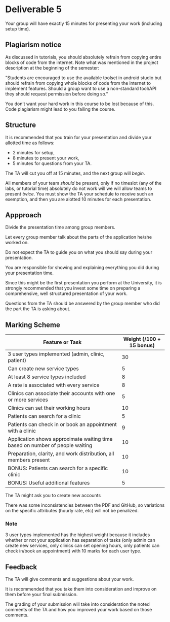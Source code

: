 
# Deliverable 5

Your group will have exactly 15 minutes for presenting your work (including setup time).

## Plagiarism notice

As discussed in tutorials, you should absolutely refrain from copying entire blocks of code from the internet. Note what was mentioned in the project description at the beginning of the semester:

"Students are encouraged to use the available toolset in android studio but should refrain from copying whole blocks of code from the internet to implement features. Should a group want to use a non-standard tool/API they should request permission before doing so."

You don’t want your hard work in this course to be lost because of this. Code plagiarism might lead to you failing the course.

## Structure
It is recommended that you train for your presentation and divide your allotted time as
follows:

* 2 minutes for setup,
* 8 minutes to present your work,
* 5 minutes for questions from your TA.

The TA will cut you off at 15 minutes, and the next group will _begin_.

All members of your team _should_ be present, only if no timeslot
(any of the labs, or tutorial time) absolutely do not work will we will
allow teams to present _twice_.  You must show the TA your schedule
to receive such an exemption, and then you are alotted 10 minutes for each presentation.

## Appproach

Divide the presentation time among group members.

Let every group member talk about the parts of the application he/she worked on.

Do not expect the TA to guide you on what you should say during your presentation.

You are responsible for showing and explaining everything you did during your presentation time.

Since this might be the first presentation you perform at the University, it is strongly recommended
that you invest some time on preparing a comprehensive, well structured presentation of your work.

Questions from the TA should be answered by the group member who did the part the TA is asking about.

## Marking Scheme

| Feature or Task | Weight (/100 + 15 bonus) |
| --- | --- |
| 3 user types implemented (admin, clinic, patient) | 30 |
| Can create new service types | 5 |
| At least 8 service types included | 8 |
| A rate is associated with every service | 8 |
| Clinics can associate their accounts with one or more services | 5 |
| Clinics can set their working hours | 10 |
| Patients can search for a clinic | 5 |
| Patients can check in or book an appointment with a clinic | 9 |
| Application shows approximate waiting time based on number of people waiting  | 10 |
| Preparation, clarity, and work distribution, all members present | 10 |
| BONUS: Patients can search for a specific clinic | 10 |
| BONUS: Useful additional features | 5 |

The TA might ask you to create new accounts

There was some inconsistencies between the PDF and GitHub, so variations
on the specific attributes (hourly rate, etc) will not be penalized.

### Note

3 user types implemented has the highest weight because it includes whether or not your
application has separation of tasks (only admin can create new services, only clinics can set opening hours, only patients can check in/book an appointment) with 10 marks for each user type.

## Feedback

The TA will give comments and suggestions about your work.

It is recommended that you take them into consideration and improve on them before your final submission.

The grading of your submission will take into consideration the noted comments of the TA and how
you improved your work based on those comments.

